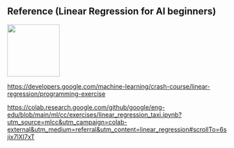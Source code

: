 ## Reference (Linear Regression for AI beginners)

<img src="https://raw.githubusercontent.com/yosuke-kuroki/AI-Linear-Regression/main/images/gradient-descent.png" width="120px">

https://developers.google.com/machine-learning/crash-course/linear-regression/programming-exercise

https://colab.research.google.com/github/google/eng-edu/blob/main/ml/cc/exercises/linear_regression_taxi.ipynb?utm_source=mlcc&utm_campaign=colab-external&utm_medium=referral&utm_content=linear_regression#scrollTo=6sjix7lXI7xT
